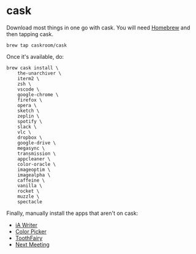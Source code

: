# cask

Download most things in one go with cask. You will need [Homebrew](https://brew.sh/) and then tapping cask.

```
brew tap caskroom/cask
```

Once it's available, do:

```
brew cask install \
    the-unarchiver \
    iterm2 \
    zsh \
    vscode \
    google-chrome \
    firefox \
    opera \
    sketch \
    zeplin \
    spotify \
    slack \
    vlc \
    dropbox \
    google-drive \
    megasync \
    transmission \
    appcleaner \
    color-oracle \
    imageoptim \
    imagealpha \
    caffeine \
    vanilla \
    rocket \
    muzzle \
    spectacle
```

Finally, manually install the apps that aren't on cask:
- [iA Writer](https://ia.net/writer)
- [Color Picker](https://itunes.apple.com/gb/app/color-picker/id641027709?mt=12)
- [ToothFairy](https://itunes.apple.com/gb/app/toothfairy/id1191449274?mt=12)
- [Next Meeting](https://itunes.apple.com/us/app/next-meeting/id1017470484)


